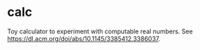 # calc

Toy calculator to experiment with computable real numbers.
See https://dl.acm.org/doi/abs/10.1145/3385412.3386037.